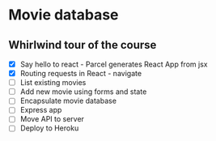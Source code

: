 # Movie database

## Whirlwind tour of the course

* [x] Say hello to react - Parcel generates React App from jsx
* [x] Routing requests in React - navigate
* [ ] List existing movies
* [ ] Add new movie using forms and state
* [ ] Encapsulate movie database
* [ ] Express app
* [ ] Move API to server
* [ ] Deploy to Heroku
